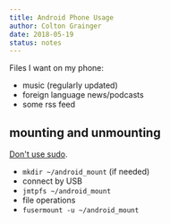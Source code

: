 ```yaml
---
title: Android Phone Usage
author: Colton Grainger
date: 2018-05-19
status: notes
---
```


Files I want on my phone:

- music (regularly updated)
- foreign language news/podcasts
- some rss feed

## mounting and unmounting

[Don't use sudo](https://wiki.debian.org/mtp).

- `mkdir ~/android_mount` (if needed)
- connect by USB
- `jmtpfs ~/android_mount`
- file operations
- `fusermount -u ~/android_mount`
